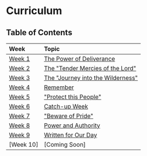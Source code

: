 # Curriculum

## Table of Contents

Week | Topic
:---|:---
[Week 1](weeks/week-1.md) | [The Power of Deliverance](weeks/week-1.md)
[Week 2](weeks/week-2.md) | [The "Tender Mercies of the Lord"](weeks/week-2.md)
[Week 3](weeks/week-3.md) | [The "Journey into the Wilderness"](weeks/week-3.md)
[Week 4](weeks/week-4.md) | [Remember](weeks/week-4.md)
[Week 5](weeks/week-5.md) | ["Protect this People"](weeks/week-5.md)
[Week 6](weeks/week-6.md) | [Catch-up Week](weeks/week-6.md)
[Week 7](weeks/week-7.md) | ["Beware of Pride"](weeks/week-7.md)
[Week 8](weeks/week-8.md) | [Power and Authority](weeks/week-8.md)
[Week 9](weeks/week-9.md) | [Written for Our Day](weeks/week-9.md)
[Week 10] | [Coming Soon]
